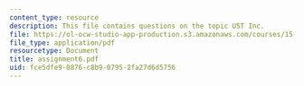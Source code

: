 ```yaml
---
content_type: resource
description: This file contains questions on the topic UST Inc.
file: https://ol-ocw-studio-app-production.s3.amazonaws.com/courses/15-414-financial-management-summer-2003/fce5dfe90876c8b907952fa27d6d5756_assignment6.pdf
file_type: application/pdf
resourcetype: Document
title: assignment6.pdf
uid: fce5dfe9-0876-c8b9-0795-2fa27d6d5756
---
```

